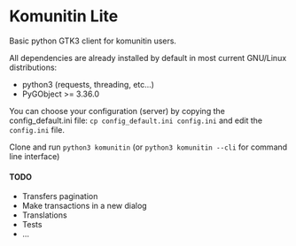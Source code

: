 # Komunitin Lite

Basic python GTK3 client for komunitin users.

All dependencies are already installed by default in most current GNU/Linux distributions:
- python3 (requests, threading, etc...)
- PyGObject >= 3.36.0

You can choose your configuration (server) by copying the config_default.ini file: 
    `cp config_default.ini config.ini`
and edit the `config.ini` file.

Clone and run `python3 komunitin` 
(or `python3 komunitin --cli` for command line interface)

#### TODO
- Transfers pagination
- Make transactions in a new dialog
- Translations
- Tests
- ... 

